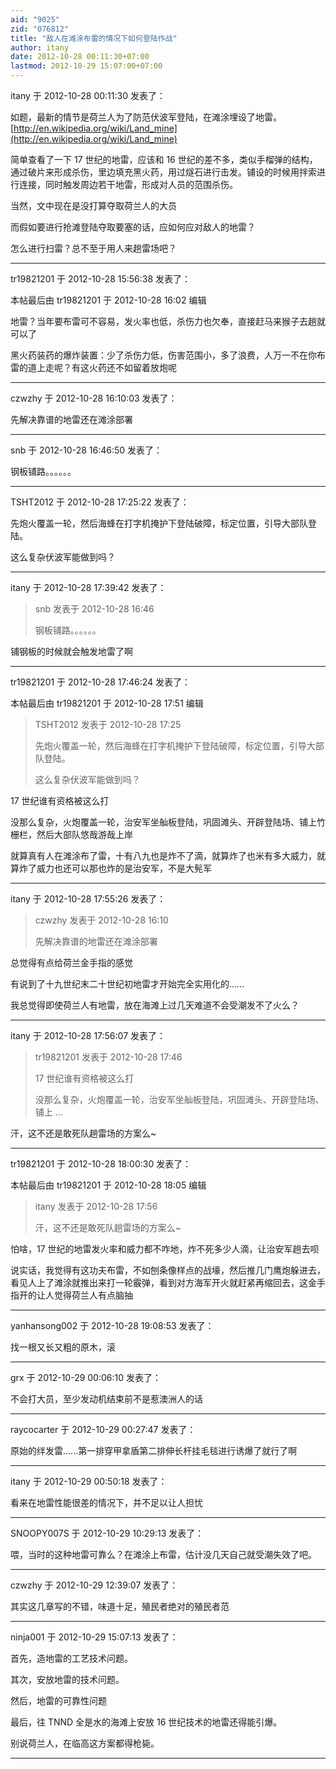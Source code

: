 ```yaml
---
aid: "9025"
zid: "076812"
title: "敌人在滩涂布雷的情况下如何登陆作战"
author: itany
date: 2012-10-28 00:11:30+07:00
lastmod: 2012-10-29 15:07:00+07:00
---
```


itany 于 2012-10-28 00:11:30 发表了：

如题，最新的情节是荷兰人为了防范伏波军登陆，在滩涂埋设了地雷。[http://en.wikipedia.org/wiki/Land_mine](http://en.wikipedia.org/wiki/Land_mine)

简单查看了一下 17 世纪的地雷，应该和 16 世纪的差不多，类似手榴弹的结构，通过破片来形成杀伤，里边填充黑火药，用过燧石进行击发。铺设的时候用拌索进行连接，同时触发周边若干地雷，形成对人员的范围杀伤。

当然，文中现在是没打算夺取荷兰人的大员

而假如要进行抢滩登陆夺取要塞的话，应如何应对敌人的地雷？

怎么进行扫雷？总不至于用人来趟雷场吧？

---

tr19821201 于 2012-10-28 15:56:38 发表了：

本帖最后由 tr19821201 于 2012-10-28 16:02 编辑

地雷？当年要布雷可不容易，发火率也低，杀伤力也欠奉，直接赶马来猴子去趟就可以了

黑火药装药的爆炸装置：少了杀伤力低，伤害范围小，多了浪费，人万一不在你布雷的道上走呢？有这火药还不如留着放炮呢

---

czwzhy 于 2012-10-28 16:10:03 发表了：

先解决靠谱的地雷还在滩涂部署

---

snb 于 2012-10-28 16:46:50 发表了：

钢板铺路。。。。。。

---

TSHT2012 于 2012-10-28 17:25:22 发表了：

先炮火覆盖一轮，然后海蜂在打字机掩护下登陆破障，标定位置，引导大部队登陆。

这么复杂伏波军能做到吗？

---

itany 于 2012-10-28 17:39:42 发表了：

> snb 发表于 2012-10-28 16:46
>
> 钢板铺路。。。。。。

铺钢板的时候就会触发地雷了啊

---

tr19821201 于 2012-10-28 17:46:24 发表了：

本帖最后由 tr19821201 于 2012-10-28 17:51 编辑

> TSHT2012 发表于 2012-10-28 17:25
>
> 先炮火覆盖一轮，然后海蜂在打字机掩护下登陆破障，标定位置，引导大部队登陆。
>
> 这么复杂伏波军能做到吗？

17 世纪谁有资格被这么打

没那么复杂，火炮覆盖一轮，治安军坐舢板登陆，巩固滩头、开辟登陆场、铺上竹栅栏，然后大部队悠哉游哉上岸

就算真有人在滩涂布了雷，十有八九也是炸不了滴，就算炸了也米有多大威力，就算炸了威力也还可以那也炸的是治安军，不是大髡军

---

itany 于 2012-10-28 17:55:26 发表了：

> czwzhy 发表于 2012-10-28 16:10
>
> 先解决靠谱的地雷还在滩涂部署

总觉得有点给荷兰金手指的感觉

有说到了十九世纪末二十世纪初地雷才开始完全实用化的……

我总觉得即使荷兰人有地雷，放在海滩上过几天难道不会受潮发不了火么？

---

itany 于 2012-10-28 17:56:07 发表了：

> tr19821201 发表于 2012-10-28 17:46
>
> 17 世纪谁有资格被这么打
>
> 没那么复杂，火炮覆盖一轮，治安军坐舢板登陆，巩固滩头、开辟登陆场、铺上 ...

汗，这不还是敢死队趟雷场的方案么~

---

tr19821201 于 2012-10-28 18:00:30 发表了：

本帖最后由 tr19821201 于 2012-10-28 18:05 编辑

> itany 发表于 2012-10-28 17:56
>
> 汗，这不还是敢死队趟雷场的方案么~

怕啥，17 世纪的地雷发火率和威力都不咋地，炸不死多少人滴，让治安军趟去呗

说实话，我觉得有这功夫布雷，不如刨条像样点的战壕，然后推几门鹰炮躲进去，看见人上了滩涂就推出来打一轮霰弹，看到对方海军开火就赶紧再缩回去，这金手指开的让人觉得荷兰人有点脑抽

---

yanhansong002 于 2012-10-28 19:08:53 发表了：

找一根又长又粗的原木，滚

---

grx 于 2012-10-29 00:06:10 发表了：

不会打大员，至少发动机结束前不是惹澳洲人的话

---

raycocarter 于 2012-10-29 00:27:47 发表了：

原始的绊发雷......第一排穿甲拿盾第二排伸长杆挂毛毯进行诱爆了就行了啊

---

itany 于 2012-10-29 00:50:18 发表了：

看来在地雷性能很差的情况下，并不足以让人担忧

---

SNOOPY007S 于 2012-10-29 10:29:13 发表了：

喂，当时的这种地雷可靠么？在滩涂上布雷，估计没几天自己就受潮失效了吧。

---

czwzhy 于 2012-10-29 12:39:07 发表了：

其实这几章写的不错，味道十足，殖民者绝对的殖民者范

---

ninja001 于 2012-10-29 15:07:13 发表了：

首先，造地雷的工艺技术问题。

其次，安放地雷的技术问题。

然后，地雷的可靠性问题

最后，往 TNND 全是水的海滩上安放 16 世纪技术的地雷还得能引爆。

别说荷兰人，在临高这方案都得枪毙。

---
